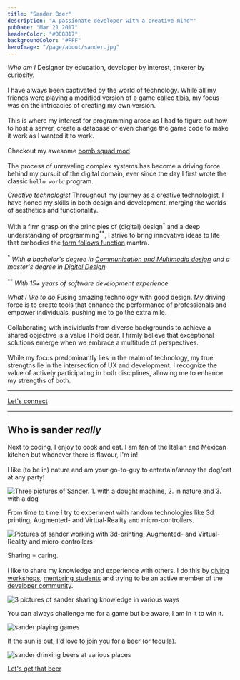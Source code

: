 ```yaml
---
title: "Sander Boer"
description: "A passionate developer with a creative mind™"
pubDate: "Mar 21 2017"
headerColor: "#DC8817"
backgroundColor: "#FFF"
heroImage: "/page/about/sander.jpg"
---
```


_Who am I_
<span>
    Designer by education, developer by interest, tinkerer by curiosity.<br aria-hidden="true"/></br>
    I have always been captivated by the world of technology. While all my friends were playing a modified version of a game called <a href="https://otservlist.org" target="_blank">tibia</a>, my focus was on the intricacies of creating my own version.
    <br aria-hidden="true"/><br aria-hidden="true"/>
    This is where my interest for programming arose as I had to figure out how to host a server, create a database or even change the game code to make it work as I wanted it to work.
    <br aria-hidden="true"/><br aria-hidden="true"/>
    Checkout my awesome <a href="https://otland.net/threads/bombsquad-9-6.187509" target="_blank">bomb squad mod</a>.
    <br aria-hidden="true"/><br aria-hidden="true"/>
    The process of unraveling complex systems has become a driving force behind my pursuit of the digital domain, ever since the day I first wrote the classic `hello world` program.
</span>

_Creative technologist_
<span>
    Throughout my journey as a creative technologist, I have honed my skills in both design and development, merging the worlds of aesthetics and functionality.
    <br aria-hidden="true"/><br aria-hidden="true"/>
    With a firm grasp on the principles of (digital) design<sup class="text-sm">\*</sup> and a deep understanding of programming<sup class="text-sm">\*\*</sup>, I strive to bring innovative ideas to life that embodies the <a href="https://en.wikipedia.org/wiki/Form_follows_function#:~:text=Form%20follows%20function%20is%20a,its%20intended%20function%20or%20purpose." target="_blank">form follows function</a> mantra.
    <br aria-hidden="true"/><br aria-hidden="true"/>
    <span class="text-sm">
        <sup>*</sup>
        <em>
            With a bachelor's degree in <a href="https://www.cmd-amsterdam.nl" target="_blank">Communication and Multimedia design</a> and a master's degree in <a href="https://www.masterdigitaldesign.com/alumni/sander-boer" target="_blank">Digital Design</a>
        </em>
        <br aria-hidden="true"/><br aria-hidden="true"/>
        <sup>\*\*</sup>
        <em>With 15+ years of software development experience</em>
    </span>
</span>

_What I like to do_
Fusing amazing technology with good design. My driving force is to create tools that enhance the performance of professionals and empower individuals, pushing me to go the extra mile.
<br aria-hidden="true"/><br aria-hidden="true"/>
Collaborating with individuals from diverse backgrounds to achieve a shared objective is a value I hold dear. I firmly believe that exceptional solutions emerge when we embrace a multitude of perspectives.
<br aria-hidden="true"/><br aria-hidden="true"/>
While my focus predominantly lies in the realm of technology, my true strengths lie in the intersection of UX and development. I recognize the value of actively participating in both disciplines, allowing me to enhance my strengths of both.

<hr/>

<a href="mailto:mail@sanderboer.nl?subject=Let's connect!&body=Hi, I'd like to connect with you," target="_blank">Let's connect</a>

<hr/>

## Who is sander _really_
Next to coding, I enjoy to cook and eat. I am fan of the Italian and Mexican kitchen but whenever there is flavour, I'm in!
<br aria-hidden="true"/><br aria-hidden="true"/>
I like (to be in) nature and am your go-to-guy to entertain/annoy the dog/cat at any party!

![Three pictures of Sander. 1. with a dought machine, 2. in nature and 3. with a dog](/page/about/me_1.png)

From time to time I try to experiment with random technologies like 3d printing, Augmented- and Virtual-Reality and micro-controllers.

![Pictures of sander working with 3d-printing, Augmented- and Virtual-Reality and micro-controllers](/page/about/technologies.png)

Sharing = caring.
<br aria-hidden="true"/><br aria-hidden="true"/>
I like to share my knowledge and experience with others. I do this by <span><a href="https://docs.google.com/presentation/d/16IS66caD_78nlevIkSzTQUb54KVkHEzJMG_Kw08B8pY/edit?usp=sharing" target="_blank">giving workshops</a></span>, <span><a href="https://www.masterdigitaldesign.com/staff/sander-boer" target="_blank">mentoring students</a></span> and trying to be an active member of the <span><a href="https://stackoverflow.com/users/4655177/xiduzo" target="_blank">developer community</a></span>.

![3 pictures of sander sharing knowledge in various ways](/page/about/sharing.png)

You can always challenge me for a game but be aware, I am in it to win it.

![sander playing games](/page/about/games.png)

If the sun is out, I'd love to join you for a beer (or tequila).

![sander drinking beers at various places](/page/about/beer.png)

<a href="mailto:mail@sanderboer.nl?subject=Let's connect!&body=Hi, I'd like to connect with you," target="_blank">Let's get that beer</a>